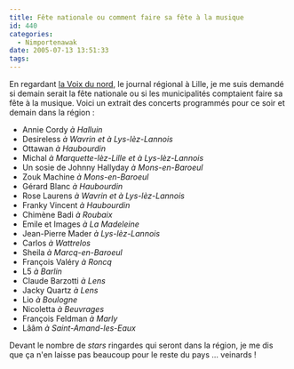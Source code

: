 ```yaml
---
title: Fête nationale ou comment faire sa fête à la musique
id: 440
categories:
  - Nimportenawak
date: 2005-07-13 13:51:33
tags:
---
```


En regardant [la Voix du nord](http://www.lavoixdunord.fr/), le journal régional à Lille, je me suis demandé si demain serait la fête nationale ou si les municipalités comptaient faire sa fête à la musique. Voici un extrait des concerts programmés pour ce soir et demain dans la région&nbsp;:

*   Annie Cordy _à Halluin_
*   Desireless _à Wavrin et à Lys-lèz-Lannois_
*   Ottawan _à Haubourdin_
*   Michal _à Marquette-lèz-Lille et à Lys-lèz-Lannois_
*   Un sosie de Johnny Hallyday _à Mons-en-Baroeul_
*   Zouk Machine _à Mons-en-Baroeul_
*   Gérard Blanc _à Haubourdin_
*   Rose Laurens _à Wavrin et à Lys-lèz-Lannois_
*   Franky Vincent _à Haubourdin_
*   Chimène Badi _à Roubaix_
*   Emile et Images _à La Madeleine_
*   Jean-Pierre Mader _à Lys-lèz-Lannois_
*   Carlos _à Wattrelos_
*   Sheila _à Marcq-en-Baroeul_
*   François Valéry _à Roncq_
*   L5 _à Barlin_
*   Claude Barzotti _à Lens_
*   Jacky Quartz _à Lens_
*   Lio _à Boulogne_
*   Nicoletta _à Beuvrages_
*   François Feldman _à Marly_
*   Lââm _à Saint-Amand-les-Eaux_ 

Devant le nombre de _stars_ ringardes qui seront dans la région, je me dis que ça n'en laisse pas beaucoup pour le reste du pays ... veinards&nbsp;!